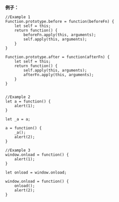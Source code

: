

 **例子：**

	//Example 1
	Function.prototype.before = function(beforeFn) {
	    let self = this;
	    return function() {
	        beforeFn.apply(this, arguments);
	        self.apply(this, arguments);
	    }
	}

	Function.prototype.after = function(afterFn) {
	    let self = this;
	    return function() {
	        self.apply(this, arguments);
	        afterFn.apply(this, arguments);
	    }
	}


	//Example 2
	let a = function() {
	    alert(1);
	}

	let _a = a;

	a = function() {
	    _a();
	    alert(2);
	}

	//Example 3
	window.onload = function() {
	    alert(1);
	}

	let onload = window.onload;

	window.onload = function() {
	    onload();
	    alert(2);
	}

























<!--stackedit_data:
eyJoaXN0b3J5IjpbMTI1MjE2MDgxNV19
-->